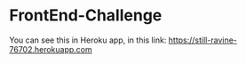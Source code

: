 # FrontEnd-Challenge

You can see this in Heroku app, in this link:
https://still-ravine-76702.herokuapp.com
